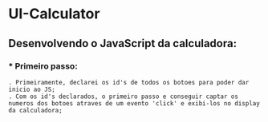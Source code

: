 # UI-Calculator

## Desenvolvendo o JavaScript da calculadora:

### \* Primeiro passo:

    . Primeiramente, declarei os id's de todos os botoes para poder dar inicio ao JS;
    . Com os id's declarados, o primeiro passo e conseguir captar os numeros dos botoes atraves de um evento 'click' e exibi-los no display da calculadora;
